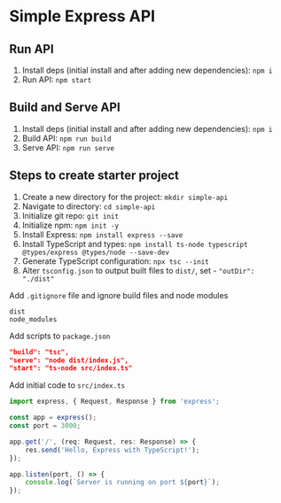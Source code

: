 # Simple Express API

## Run API

1. Install deps (initial install and after adding new dependencies): `npm i`
1. Run API: `npm start`

## Build and Serve API

1. Install deps (initial install and after adding new dependencies): `npm i`
1. Build API: `npm run build`
1. Serve API: `npm run serve`

## Steps to create starter project

1. Create a new directory for the project: `mkdir simple-api`
1. Navigate to directory: `cd simple-api`
1. Initialize git repo: `git init`
1. Initialize npm: `npm init -y`
1. Install Express: `npm install express --save`
1. Install TypeScript and types: `npm install ts-node typescript @types/express @types/node --save-dev`
1. Generate TypeScript configuration: `npx tsc --init`
1. Alter `tsconfig.json` to output built files to `dist/`, set - `"outDir": "./dist"`

Add `.gitignore` file and ignore build files and node modules

```plaintext
dist
node_modules
```

Add scripts to `package.json`

```json
"build": "tsc",
"serve": "node dist/index.js",
"start": "ts-node src/index.ts"
```

Add initial code to `src/index.ts`

```typescript
import express, { Request, Response } from 'express';

const app = express();
const port = 3000;

app.get('/', (req: Request, res: Response) => {
    res.send('Hello, Express with TypeScript!');
});

app.listen(port, () => {
    console.log(`Server is running on port ${port}`);
});
```
